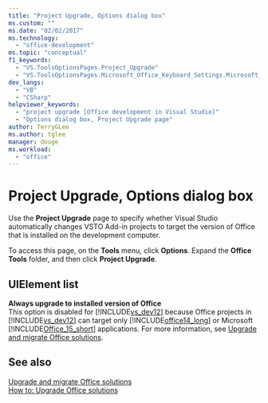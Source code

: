 ```yaml
---
title: "Project Upgrade, Options dialog box"
ms.custom: ""
ms.date: "02/02/2017"
ms.technology: 
  - "office-development"
ms.topic: "conceptual"
f1_keywords: 
  - "VS.ToolsOptionsPages.Project_Upgrade"
  - "VS.ToolsOptionsPages.Microsoft_Office_Keyboard_Settings.Microsoft_Office_Upgrade"
dev_langs: 
  - "VB"
  - "CSharp"
helpviewer_keywords: 
  - "project upgrade [Office development in Visual Studio]"
  - "Options dialog box, Project Upgrade page"
author: TerryGLee
ms.author: tglee
manager: douge
ms.workload: 
  - "office"
---
```

# Project Upgrade, Options dialog box
  Use the **Project Upgrade** page to specify whether Visual Studio automatically changes VSTO Add-in projects to target the version of Office that is installed on the development computer.  
  
 To access this page, on the **Tools** menu, click **Options**. Expand the **Office Tools** folder, and then click **Project Upgrade**.  
  
## UIElement list  
 **Always upgrade to installed version of Office**  
 This option is disabled for [!INCLUDE[vs_dev12](../vsto/includes/vs-dev12-md.md)] because Office projects in [!INCLUDE[vs_dev12](../vsto/includes/vs-dev12-md.md)] can target only [!INCLUDE[office14_long](../vsto/includes/office14-long-md.md)] or Microsoft [!INCLUDE[Office_15_short](../vsto/includes/office-15-short-md.md)] applications. For more information, see [Upgrade and migrate Office solutions](../vsto/upgrading-and-migrating-office-solutions.md).  
  
## See also  
 [Upgrade and migrate Office solutions](../vsto/upgrading-and-migrating-office-solutions.md)   
 [How to: Upgrade Office solutions](https://msdn.microsoft.com/a269e539-b717-4680-a568-2152b070347e)  
  
  